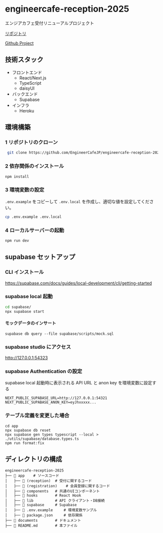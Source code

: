 # engineercafe-reception-2025

エンジアカフェ受付リニューアルプロジェクト

[リポジトリ](https://github.com/EngineerCafeJP/engineercafe-reception-2025)

[Github Project](https://github.com/orgs/EngineerCafeJP/projects/2)

## 技術スタック

- フロントエンド
  - React/Next.js
  - TypeScript
  - daisyUI
- バックエンド
  - Supabase
- インフラ
  - Heroku

## 環境構築

### 1 リポジトリのクローン

```bash
 git clone https://github.com/EngineerCafeJP/engineercafe-reception-2025.git
```

### 2️ 依存関係のインストール

```bash
npm install
```

### 3️ 環境変数の設定

`.env.example` をコピーして `.env.local` を作成し、適切な値を設定してください。

```bash
cp .env.example .env.local
```

### 4️ ローカルサーバーの起動

```bash
npm run dev
```

## supabase セットアップ

### CLI インストール

https://supabase.com/docs/guides/local-development/cli/getting-started

### supabase local 起動

```bash
cd supabase/
npx supabase start
```

#### モックデータのインサート

```
supabase db query --file supabase/scripts/mock.sql
```

### supabase studio にアクセス

http://127.0.0.1:54323

### supabase Authentication の設定

supabase local 起動時に表示される
API URL と anon key を環境変数に設定する

```.env.local
NEXT_PUBLIC_SUPABASE_URL=http://127.0.0.1:54321
NEXT_PUBLIC_SUPABASE_ANON_KEY=eyJhxxxxx...
```

### テーブル定義を変更した場合

```
cd app
npx supabase db reset
npx supabase gen types typescript --local > ./utils/supabase/database.types.ts
npm run format:fix
```

## ディレクトリの構成

```
engineercafe-reception-2025
├── 📂 app    # ソースコード
│   ├── 📂 (reception)  # 受付に関するコード
│   ├── 📂 (registration)    # 会員登録に関するコード
│   ├── 📂 components   # 共通のUIコンポーネント
│   ├── 📂 hooks        # React Hook
│   ├── 📂 lib          # API クライアント・DB接続
│   ├── 📂 supabase     # Supabase
│   ├── 📄 .env.example     # 環境変数サンプル
│   ├── 📄 package.json     # 依存関係
├── 📂 documents        # ドキュメント
├── 📄 README.md        # 本ファイル
```
